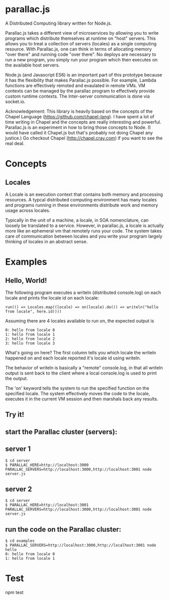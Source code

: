 parallac.js
=

A Distributed Computing library written for Node.js.

Parallac.js takes a different view of microservices by allowing you to write programs which distribute themselves at runtime on "host" servers.  This allows you to treat a collection of servers (locales) as a single computing resource.  With Parallac.js, one can think in terms of allocating memory "over there" and running code "over there".  No deploys are necessary to run a new program, you simply run your program which then executes on the available host servers.

Node.js (and Javascript ES6) is an important part of this prototype because it has the flexibility that makes Parallac.js possible.  For example, Lambda functions are effectively remoted and evaulated in remote VMs.  VM contexts can be managed by the parallac program to effectively provide custom runtime contexts.  The Inter-server communication is done via socket.io.

Acknowledgement: This library is heavily based on the concepts of the Chapel Language (https://github.com/chapel-lang).  I have spent a lot of time writing in Chapel and the concepts are really interesting and powerful.  Parallac.js is an experiment in how to bring those concepts to Node.  (I would have called it Chapel.js but that's probably not doing Chapel any justice.)  Go checkout Chapel (http://chapel.cray.com) if you want to see the real deal.

Concepts
=

Locales
-

A Locale is an execution context that contains both memory and processing resources.  A typcal distributed computing environment has many locales and programs running in these environments distribute work and memory usage across locales.

Typically in the unit of a machine, a locale, in SOA nomenclature, can loosely be translated to a service.  However, in parallac.js, a locale is actually more like an ephemeral vm that remotely runs your code.  The system takes care of communication between locales and you write your program largely thinking of locales in an abstract sense.

Examples
=

Hello, World!
-

The following program executes a writeln (distributed console.log) on each locale and prints the locale id on each locale:

    run(() => Locales.map((locale) => on(locale).do(() => writeln("hello from locale", here.id))))

Assuming there are 4 locales available to run on, the expected output is

    0: hello from locale 0
    1: hello from locale 1
    2: hello from locale 2
    3: hello from locale 3

What's going on here?  The first column tells you which locale the writeln happened on and each locale reported it's locale id using writeln.

The behavior of writeln is basically a "remote" console.log, in that all writeln output is sent back to the client where a local console.log is used to print the output.

The 'on' keyword tells the system to run the specified function on the specified locale.  The system effectively moves the code to the locale, executes it in the current VM session and then marshals back any results.

Try it!
-

start the Parallac cluster (servers):
--

server 1
---
    $ cd server
    $ PARALLAC_HERE=http://localhost:3000 PARALLAC_SERVERS=http://localhost:3000,http://localhost:3001 node server.js

server 2
---
    $ cd server
    $ PARALLAC_HERE=http://localhost:3001 PARALLAC_SERVERS=http://localhost:3000,http://localhost:3001 node server.js

run the code on the Parallac cluster:
--
    $ cd examples
    $ PARALLAC_SERVERS=http://localhost:3000,http://localhost:3001 node hello
    0: hello from locale 0
    1: hello from locale 1


Test
=

npm test